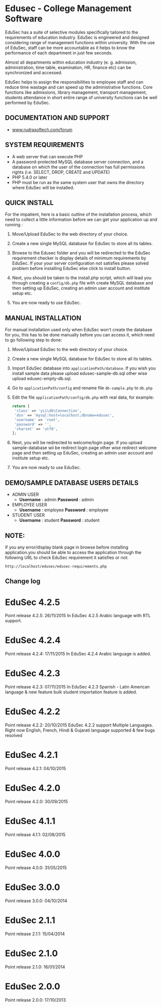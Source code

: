 Edusec - College Management Software
====================================

EduSec has a suite of selective modules specifically tailored to the requirements of education industry. EduSec is engineered and designed considering range of management functions within university. With the use of EduSec, staff can be more accountable as it helps to know the performance of each department in just few seconds. 

Almost all departments within education industry (e. g. admission, administration, time table, examination, HR, finance etc) can be synchronized and accessed. 

EduSec helps to assign the responsibilities to employee staff and can reduce time wastage and can speed up the administrative functions. Core functions like admissions, library management, transport management, students attendance in short entire range of university functions can be well performed by EduSec.


DOCUMENTATION AND SUPPORT
-------------------------
* www.rudrasoftech.com/forum


SYSTEM REQUIREMENTS
-------------------
* A web server that can execute PHP
* A password-protected MySQL database server connection, 
  and a database on which the user of the  connection has 
  full permissions rights (i.e. SELECT, DROP, CREATE and UPDATE)
* PHP 5.4.0 or later
* PHP must be run as the same system user that owns the directory 
  where EduSec will be installed.


QUICK INSTALL
-------------
For the impatient, here is a basic outline of the
installation process, which need to collect a little 
information before we can get your application 
up and running :
 
1) Move/Upload EduSec to the web directory of your choice.

2) Create a new single MySQL database for EduSec to store all
   its tables.

3) Browse to the Edusec folder and you will be redirected 
   to the EduSec requirement checker is display details of 
   minimum requirements by EduSec.
   If your your server configuration not satisfies please 
   solved problem before installing EduSec else click to install button.

4) Next, you should be taken to the install.php script, 
   which will lead you through creating a `config/db.php` 
   file with create MySQL database and then setting up EduSec, 
   creating an admin user account and institute setup etc.    

5) You are now ready to use EduSec.


MANUAL INSTALLATION
-------------------
For manual installation used only when EduSec won't create the database 
for you, this has to be done manually before you can access it,
which need to go following step to done:

1) Move/Upload EduSec to the web directory of your choice.

2) Create a new single MySQL database for EduSec to store all
   its tables.

3) Import EduSec database into `applicationPath/database`.
   If you wish you install sample data please upload edusec-sample-db.sql
   other wise upload edusec-empty-db.sql.   

4) Go to `applicationPath/config` and rename file `db-sample.php` to 
   `db.php`

5) Edit the file `applicationPath/config/db.php` with real data, for example:
   ```php
   return [
	'class' => 'yii\db\Connection',
	'dsn' => 'mysql:host=localhost;dbname=edusec',
	'username' => 'root',
	'password' => '',
	'charset' => 'utf8',
   ];
   ```

6) Next, you will be redirected to welcome/login page.
   If you upload sample-database wii be redirect login page
   other wise redirect welcome page and then setting up EduSec, 
   creating an admin user account and institute setup etc.      

7) You are now ready to use EduSec.


DEMO/SAMPLE DATABASE USERS DETAILS 
---------------------------------- 

- ADMIN USER
	- **Username** : admin **Password** : admin
- EMPLOYEE USER
	- **Username** : employee **Password** : employee
- STUDENT USER
	- **Username** : student **Password** : student

**NOTE:**
---------- 
If you any error/display blank page in browse before installing application.you should be able to access the application through the following URL to check EduSec requirement it satisfies or not:
~~~
http://localhost/edusec/edusec-requirements.php
~~~

Change log 
----------

# EduSec 4.2.5 #
Point release 4.2.5: 26/11/2015
In EduSec 4.2.5 Arabic language with RTL support.

# EduSec 4.2.4 #
Point release 4.2.4: 17/11/2015
In EduSec 4.2.4 Arabic language is added.

# EduSec 4.2.3 #
Point release 4.2.3: 07/11/2015
In EduSec 4.2.3 Spanish - Latin American language & new feature bulk student importation feature is added.

# EduSec 4.2.2 #
Point release 4.2.2: 20/10/2015
EduSec 4.2.2 support Multiple Languages. Right now English, French, Hindi & Gujarati language supported & few bugs resolved

# EduSec 4.2.1 #
Point release 4.2.1: 04/10/2015

# EduSec 4.2.0 #
Point release 4.2.0: 30/09/2015

# EduSec 4.1.1 #
Point release 4.1.1: 02/08/2015

# EduSec 4.0.0 #
Point release 4.0.0: 31/05/2015

# EduSec 3.0.0 #
Point release 3.0.0: 04/10/2014

# EduSec 2.1.1 #
Point release 2.1.1: 15/04/2014

# EduSec 2.1.0 #
Point release 2.1.0: 16/01/2014

# EduSec 2.0.0 #
Point release 2.0.0: 17/10/2013
